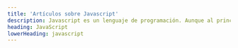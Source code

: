 ```yaml
---
title: 'Artículos sobre Javascript'
description: Javascript es un lenguaje de programación. Aunque al principio fue pensado para dotar de interactividad a las páginas web, hoy en día su uso se ha extendido hasta el servidor (con Node.js) o aplicaciones nativas.
heading: JavaScript
lowerHeading: javascript
---
```

